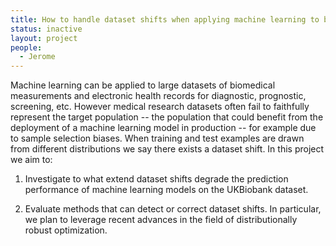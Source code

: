 ```yaml
---
title: How to handle dataset shifts when applying machine learning to biomedical data
status: inactive
layout: project
people:
  - Jerome
---
```


Machine learning can be applied to large datasets of biomedical measurements and electronic health records for diagnostic, prognostic, screening, etc. However medical research datasets often fail to faithfully represent the target population -- the population that could benefit from the deployment of a machine learning model in production -- for example due to sample selection biases. When training and test examples are drawn from different distributions we say there exists a dataset shift. In this project we aim to:

1. Investigate to what extend dataset shifts degrade the prediction performance of machine learning models on the UKBiobank dataset.

2. Evaluate methods that can detect or correct dataset shifts. In particular, we plan to leverage recent advances in the field of distributionally robust optimization.
